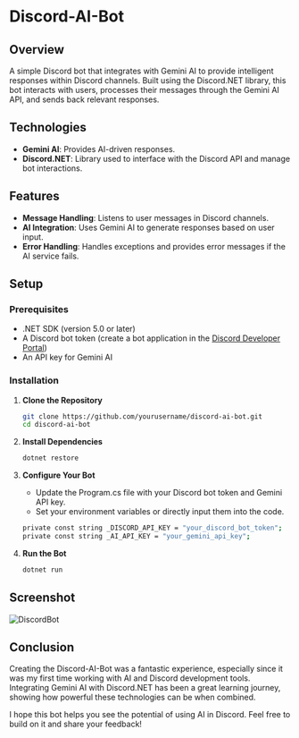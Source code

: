 # Discord-AI-Bot

## Overview

A simple Discord bot that integrates with Gemini AI to provide intelligent responses within Discord channels. Built using the Discord.NET library, this bot interacts with users, processes their messages through the Gemini AI API, and sends back relevant responses.

## Technologies

- **Gemini AI**: Provides AI-driven responses.
- **Discord.NET**: Library used to interface with the Discord API and manage bot interactions.

## Features

- **Message Handling**: Listens to user messages in Discord channels.
- **AI Integration**: Uses Gemini AI to generate responses based on user input.
- **Error Handling**: Handles exceptions and provides error messages if the AI service fails.

## Setup

### Prerequisites

- .NET SDK (version 5.0 or later)
- A Discord bot token (create a bot application in the [Discord Developer Portal](https://discord.com/developers/applications))
- An API key for Gemini AI

### Installation

1. **Clone the Repository**

   ```bash
   git clone https://github.com/yourusername/discord-ai-bot.git
   cd discord-ai-bot
   ```

2. **Install Dependencies**

   ```bash
   dotnet restore
   ```

3. **Configure Your Bot**
   - Update the Program.cs file with your Discord bot token and Gemini API key.
   - Set your environment variables or directly input them into the code.

   ```bash
   private const string _DISCORD_API_KEY = "your_discord_bot_token";
   private const string _AI_API_KEY = "your_gemini_api_key";
   ```

4. **Run the Bot**

   ```bash
   dotnet run
   ```

## Screenshot
![DiscordBot](https://github.com/user-attachments/assets/cde2e9f2-5db0-4d46-acbd-41a3c2e49070)


## Conclusion
Creating the Discord-AI-Bot was a fantastic experience, especially since it was my first time working with AI and Discord development tools. Integrating Gemini AI with Discord.NET has been a great learning journey, showing how powerful these technologies can be when combined.

I hope this bot helps you see the potential of using AI in Discord. Feel free to build on it and share your feedback!
